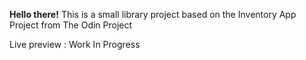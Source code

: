 **Hello there!**
This is a small library project based on the Inventory App Project from The Odin Project

Live preview : Work In Progress
